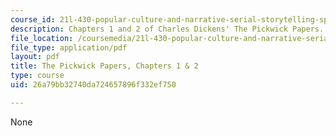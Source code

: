 ```yaml
---
course_id: 21l-430-popular-culture-and-narrative-serial-storytelling-spring-2013
description: Chapters 1 and 2 of Charles Dickens' The Pickwick Papers.
file_location: /coursemedia/21l-430-popular-culture-and-narrative-serial-storytelling-spring-2013/26a79bb32740da724657896f332ef750_MIT21L_430S13_pickwick_1.pdf
file_type: application/pdf
layout: pdf
title: The Pickwick Papers, Chapters 1 & 2
type: course
uid: 26a79bb32740da724657896f332ef750

---
```

None
